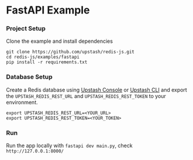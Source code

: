 # FastAPI Example

### Project Setup

Clone the example and install dependencies

```shell
git clone https://github.com/upstash/redis-js.git
cd redis-js/examples/fastapi
pip install -r requirements.txt
```

### Database Setup

Create a Redis database using [Upstash Console](https://console.upstash.com) or [Upstash CLI](https://github.com/upstash/cli) and export the `UPSTASH_REDIS_REST_URL` and `UPSTASH_REDIS_REST_TOKEN` to your environment.

```shell
export UPSTASH_REDIS_REST_URL=<YOUR_URL>
export UPSTASH_REDIS_REST_TOKEN=<YOUR_TOKEN>
```

### Run
Run the app locally with `fastapi dev main.py`, check `http://127.0.0.1:8000/`
